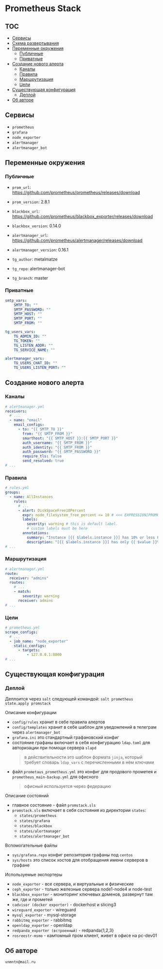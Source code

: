 # Prometheus Stack

## TOC

- [Сервисы](#сервисы)
- [Схема развертывания](#схема-развертывания)
- [Переменные окружения](#переменные-окружения)
  - [Публичные](#публичные)
  - [Приватные](#приватные)
- [Создание нового алерта](#создание-нового-алерта)
  - [Каналы](#каналы)
  - [Правила](#правила)
  - [Маршрутизация](#маршрутизация)
  - [Цели](#цели)
- [Существующая конфигурация](#существующая-конфигурация)
  - [Деплой](#деплой)
- [Об авторе](#об-авторе)

## Сервисы

- `prometheus`
- `grafana`
- `node_exporter`
- `alertmanager`
- `alertmanager_bot`

## Переменные окружения

### Публичные

- `prom_url`: https://github.com/prometheus/prometheus/releases/download
- `prom_version`: 2.8.1

- `blackbox_url`: https://github.com/prometheus/blackbox_exporter/releases/download
- `blackbox_version`: 0.14.0

- `alertmanager_url`: https://github.com/prometheus/alertmanager/releases/download
- `alertmanager_version`: 0.16.1

- `tg_author`: metalmatze
- `tg_repo`: alertmanager-bot
- `tg_branch`: master

### Приватные

```yaml
smtp_vars:
    SMTP_TO: ""
    SMTP_PASSWORD: ""
    SMTP_HOST: ""
    SMTP_PORT: ""
    SMTP_FROM: ""

tg_users_vars:
    TG_ADMIN_ID: ""
    TG_TOKEN: ""
    TG_LISTEN_ADDR: ""
    TG_SERVICE_NAME: ""

alertmanager_vars:
    TG_USERS_CHAT_ID: ""
    TG_USERS_LISTEN_PORT: ""
```

## Создание нового алерта

### Каналы

```yaml
# alertmanager.yml
receivers:
  # ...
  - name: "email"
    email_configs:
      - to: "{{ SMTP_TO }}"
        from: "{{ SMTP_FROM }}"
        smarthost: "{{ SMTP_HOST }}:{{ SMTP_PORT }}"
        auth_username: "{{ SMTP_FROM }}"
        auth_identity: "{{ SMTP_FROM }}"
        auth_password: "{{ SMTP_PASSWORD }}"
        require_tls: false
        send_resolved: true
# ...
```

### Правила

```yaml
# rules.yml
groups:
  - name: AllInstances
    rules:
      # ...
      - alert: DiskSpaceFree10Percent
        expr: node_filesystem_free_percent <= 10 # <<< EXPRESSION[PROMQL]
        labels:
          severity: warning # this is default label.
          # custom labels must be here
        annotations:
          summary: "Instance [{{ $labels.instance }}] has 10% or less Free disk space"
          description: "[{{ $labels.instance }}] has only {{ $value }}% or less free."
# ...
```

### Маршрутизация

```yaml
# alertmanager.yml
route:
  receiver: "admins"
  routes:
    # ...
    - match:
        severity: warning
      receiver: admins
# ...
```

### Цели

```yaml
# prometheus.yml
scrape_configs:
  # ...
  - job_name: "node_exporter"
    static_configs:
      - targets:
          - 127.0.0.1:8000
# ...
```

## Существующая конфигурация

### Деплой

Деплоится через `salt` следующей командой: 
`salt prometheus state.apply promstack`

Описание конфигурации

- `config/rules` хранит в себе правила алертов
- `config/templates` хранит в себе шаблон для уведомлений в телеграм через `alertmanager_bot`
- `grafana.ini` это стандартный графановский конфиг
- состояние графаны включает в себя конфигурацию `ldap.toml` для авторизации при помощи сервера `slapd`
  > в действительности это шаблон формата `jinja`, который требует словарь `ldap_vars` с перечисленными в нём ключами
- файл `prometаus_prometheus.yml` это конфиг для продового прометея и `prometheus_main-backup.yml` для офисного
  > офисный используется через федерацию

Описание состояний

- главное состояние - файл `promstack.sls`
- `promstack.sls` включает в себя состояния из директории `states`:
  - `states/prometheus`
  - `states/grafana`
  - `states/blackbox`
  - `states/alertmanager`
  - `states/alertmanager_bot`

Вспомогательные файлы

- `sys/grafana.repo` конфиг репозитория графаны под `centos`
- `sys/hosts` это список хостов для отобращения имени серверов в графане

Используемые экспортеры

- `node_exporter` - все сервера, и виртуальные и физические
- `ceph_exporter` - только железные сервера node1-node4 и node-test
- `blackbox_exporter` - мониторинг ключевых доменов, развернут там же,  где и прометей
- `cadvisor (docker exporter)` - dockerhost и slicing3
- `wireguard_exporter` - wireguard
- `mysql_exporter` - mysql-storage
- `rabbitmq_exporter` - rabbitmq
- `openldap_exporter` - openldap
- `redpanda_exporter (встроенный)` - redpanda{1,2,3}
- `rosreestr-msmo` - камтомный пром клиент, живет в офисе на pc-dev01

## Об авторе

`vnmntn@mail.ru`